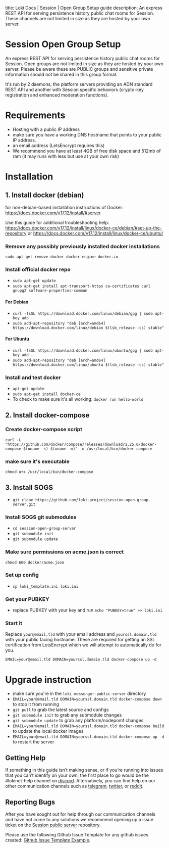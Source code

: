 title: Loki Docs | Session | Open Group Setup guide
description: An express REST API for serving persistence history public chat rooms for Session. These channels are not limited in size as they are hosted by your own server.

# Session Open Group Setup

An express REST API for serving persistence history public chat rooms for Session. Open groups are not limited in size as they are hosted by your own server. Please be aware these are PUBLIC groups and sensitive private information should not be shared in this group format.

It's run by 2 daemons, the platform servers providing an ADN standard REST API and another with Session specific behaviors (crypto-key registration and enhanced moderation functions).

# Requirements
- Hosting with a public IP address
- make sure you have a working DNS hostname that points to your public IP address. 
- an email address (LetsEncrypt requires this)
- We recommend you have at least 4GB of free disk space and 512mb of ram (it may runs with less but use at your own risk)

# Installation

## 1. Install docker (debian)
for non-debian-based installation instructions of Docker: https://docs.docker.com/v17.12/install/#server

Use this guide for additional troubleshooting help: https://docs.docker.com/v17.12/install/linux/docker-ce/debian/#set-up-the-repository
or https://docs.docker.com/v17.12/install/linux/docker-ce/ubuntu/

### Remove any possibly previously installed docker installations
`sudo apt-get remove docker docker-engine docker.io`

### Install official docker repo
- `sudo apt-get update`
- `sudo apt-get install apt-transport-https ca-certificates curl gnupg2 software-properties-common`

#### For Debian
- `curl -fsSL https://download.docker.com/linux/debian/gpg | sudo apt-key add -`
- `sudo add-apt-repository "deb [arch=amd64] https://download.docker.com/linux/debian $(lsb_release -cs) stable"`

#### For Ubuntu
- `curl -fsSL https://download.docker.com/linux/ubuntu/gpg | sudo apt-key add -`
- `sudo add-apt-repository "deb [arch=amd64] https://download.docker.com/linux/ubuntu $(lsb_release -cs) stable"`

### Install and test docker
- `apt-get update`
- `sudo apt-get install docker-ce`
- To check to make sure it's all working: `docker run hello-world`

## 2. Install docker-compose

### Create docker-compose script
`curl -L "https://github.com/docker/compose/releases/download/1.25.0/docker-compose-$(uname -s)-$(uname -m)" -o /usr/local/bin/docker-compose`
### make sure it's executable
`chmod u+x /usr/local/bin/docker-compose`

## 3. Install SOGS
- `git clone https://github.com/loki-project/session-open-group-server.git`

### Install SOGS git submodules
- `cd session-open-group-server`
- `git submodule init`
- `git submodule update`

### Make sure permissions on acme.json is correct
`chmod 600 docker/acme.json`

### Set up config
- `cp loki_template.ini loki.ini`

### Get your PUBKEY
- replace PUBKEY with your key and run `echo "PUBKEY=true" >> loki.ini`

### Start it
Replace `your@email.tld` with your email address and `yourssl.domain.tld` with your public facing hostname. These are required for getting an SSL certification from LetsEncrypt which we will attempt to automatically do for you.

`EMAIL=your@email.tld DOMAIN=yourssl.domain.tld docker-compose up -d`

# Upgrade instruction
- make sure you're in the `loki-messenger-public-server` directory
- `EMAIL=your@email.tld DOMAIN=yourssl.domain.tld docker-compose down` to stop it from running
- `git pull` to grab the latest source and configs
- `git submodule init` to grab any submodule changes
- `git submodule update` to grab any platform/nodepomf changes
- `EMAIL=your@email.tld DOMAIN=yourssl.domain.tld docker-compose build` to update the local docker images
- `EMAIL=your@email.tld DOMAIN=yourssl.domain.tld docker-compose up -d` to restart the server

## Getting Help

If something in this guide isn’t making sense, or if you’re running into issues that you can’t identify on your own, the first place to go would be the #lokinet-help channel on [discord](https://discord.gg/67GXfD6). Alternatively, you can find help on our other communication channels such as [telegram](https://t.me/LokiCommunity), [twitter](https://twitter.com/loki_project), or [reddit](https://www.reddit.com/r/LokiProject/).

## Reporting Bugs

After you have sought out for help through our communication channels and have not come to any solutions we recommend opening up a issue ticket on the [Session public server](https://github.com/loki-project/loki-messenger-public-server/issues) repository.

Please use the following Github Issue Template for any github issues created: [Github Issue Template Example](../../../Contributing/Issue_Template/).